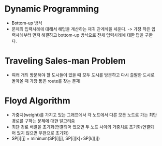 # Dynamic Programming
* Bottom-up 방식
* 문제의 입력사례에 대해서 해답을 계산하는 재귀 관계식을 세운다. -> 가장 작은 입력사례부터 먼저 해결하고 bottom-up 방식으로 전체 입력사례에 대한 답을 구한다.

# Traveling Sales-man Problem
* 여러 개의 방문해야 할 도시들이 있을 때 모두 도시를 방문하고 다시 출발한 도시로 돌아올 때 가장 짧은 route를 찾는 문제

# Floyd Algorithm
* 가중치(weight)를 가지고 있는 그래프에서 각 노드에서 다른 모든 노드로 가는 최단 경로를 구하는 문제에 대한 알고리즘
* 최단 경로 배열을 초기화(연결되어 있으면 두 노드 사이의 가중치로 초기화/연결되어 있지 않으면 무한으로 초기화)
* SP[i][j] = mininum(SP[i][j], SP[i][k]+SP[k][j])
